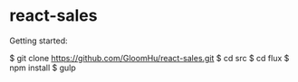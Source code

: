# react-sales

Getting started:

$ git clone https://github.com/GloomHu/react-sales.git
$ cd src
$ cd flux
$ npm install
$ gulp
